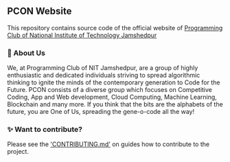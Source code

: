 ## PCON Website

This repository contains source code of the official website of [Programming
Club of National Institute of Technology Jamshedpur](https://pconjsr.in)

### 👋 About Us

We, at Programming Club of NIT Jamshedpur, are a group of highly enthusiastic and dedicated individuals striving to spread algorithmic thinking to ignite the minds of the contemporary generation to Code for the Future. PCON consists of a diverse group which focuses on Competitive Coding, App and Web development, Cloud Computing, Machine Learning, Blockchain and many more. If you think that the bits are the alphabets of the future, you are One of Us, spreading the gene-o-code all the way!

### ✨ Want to contribute?

Please see the ['CONTRIBUTING.md'](/CONTRIBUTING.md) on guides how to contribute to the project.
